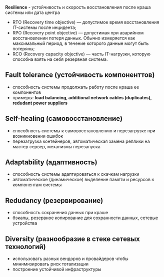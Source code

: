 **Resilience** - устойчивость и скорость восстановления после краша системы или дата центра

- RTO (Recovery time objective) — допустимое время восстановления IT-системы после инцидента;
- RPO (Recovery point objective) — допустимая при аварийном восстановлении потеря данных. Обычно измеряется как максимальный период, в течение которого данные могут быть потеряны;
- RCO (Recovery capacity objective) — часть IT-нагрузки, которую способна взять на себя резервная система.

## Fault tolerance (устойчивость компоненттов)
- способность системы продолжать работу после краша ее компонентов
- примеры: **load balancing, additional network cables (duplicates), redudant power suppliers**

## Self-healing (самовосстановление)
- способность системы к самовосстановлению и перезагрузке при возникновении ошибок
- перезагрузка контейнеров, автоматическая замена реплики на мастер сервер, механизмы перезапуска

## Adaptability (адаптивность)
- способность системы адаптироваться к скачкам нагрузки
- автоматическое (динамическое) выделение памяти и ресурсов к компонентам системы

## Redudancy (резервирование)
- способность сохранения данных при краше
- бэкапы, резервное копирование для сохранности данных, сетевые устройства

## Diversity (разнообразие в стеке сетевых технологий)
- использовать разных вендоров и провайдеров чтобы минимизировать риск тотализации
- построение устойчивой инфраструктуры

